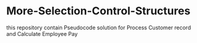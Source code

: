 # More-Selection-Control-Structures
this repository contain Pseudocode solution for Process Customer record and Calculate  Employee Pay
